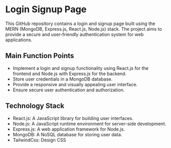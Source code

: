 
# Login Signup Page

This GitHub repository contains a login and signup page built using the MERN (MongoDB, Express.js, React.js, Node.js) stack. The project aims to provide a secure and user-friendly authentication system for web applications.


## Main Function Points
* Implement a login and signup functionality using React.js for the frontend and Node.js with Express.js for the backend.
* Store user credentials in a MongoDB database.
* Provide a responsive and visually appealing user interface.
* Ensure secure user authentication and authorization.
## Technology Stack
* React.js: A JavaScript library for building user interfaces.
* Node.js: A JavaScript runtime environment for server-side development.
* Express.js: A web application framework for Node.js.
* MongoDB: A NoSQL database for storing user data.
* TailwindCss: Design CSS 
